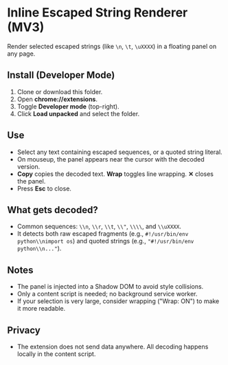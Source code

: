 # Inline Escaped String Renderer (MV3)

Render selected escaped strings (like `\n`, `\t`, `\uXXXX`) in a floating panel on any page.

## Install (Developer Mode)

1. Clone or download this folder.
2. Open **chrome://extensions**.
3. Toggle **Developer mode** (top-right).
4. Click **Load unpacked** and select the folder.

## Use

- Select any text containing escaped sequences, or a quoted string literal.
- On mouseup, the panel appears near the cursor with the decoded version.
- **Copy** copies the decoded text. **Wrap** toggles line wrapping. **✕** closes the panel.
- Press **Esc** to close.

## What gets decoded?

- Common sequences: `\\n`, `\\r`, `\\t`, `\\"`, `\\\\`, and `\\uXXXX`.
- It detects both raw escaped fragments (e.g., `#!/usr/bin/env python\\nimport os`) and quoted strings (e.g., `"#!/usr/bin/env python\\n..."`).

## Notes

- The panel is injected into a Shadow DOM to avoid style collisions.
- Only a content script is needed; no background service worker.
- If your selection is very large, consider wrapping ("Wrap: ON") to make it more readable.

## Privacy

- The extension does not send data anywhere. All decoding happens locally in the content script.
